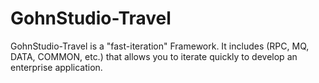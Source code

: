 # GohnStudio-Travel
GohnStudio-Travel is a "fast-iteration" Framework. It includes (RPC, MQ, DATA, COMMON, etc.) that allows you to iterate quickly to develop an enterprise application.
